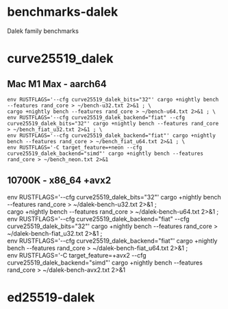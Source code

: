 # benchmarks-dalek
Dalek family benchmarks

# curve25519_dalek

## Mac M1 Max - aarch64

```
env RUSTFLAGS='--cfg curve25519_dalek_bits="32"' cargo +nightly bench --features rand_core > ~/bench-u32.txt 2>&1 ; \
cargo +nightly bench --features rand_core > ~/bench-u64.txt 2>&1 ; \
env RUSTFLAGS='--cfg curve25519_dalek_backend="fiat" --cfg curve25519_dalek_bits="32"' cargo +nightly bench --features rand_core > ~/bench_fiat_u32.txt 2>&1 ; \
env RUSTFLAGS='--cfg curve25519_dalek_backend="fiat"' cargo +nightly bench --features rand_core > ~/bench_fiat_u64.txt 2>&1 ; \
env RUSTFLAGS='-C target_feature=+neon --cfg curve25519_dalek_backend="simd"' cargo +nightly bench --features rand_core > ~/bench_neon.txt 2>&1
```

## 10700K - x86_64 +avx2

env RUSTFLAGS='--cfg curve25519_dalek_bits="32"' cargo +nightly bench --features rand_core > ~/dalek-bench-u32.txt 2>&1 ; \
cargo +nightly bench --features rand_core > ~/dalek-bench-u64.txt 2>&1 ; \
env RUSTFLAGS='--cfg curve25519_dalek_backend="fiat" --cfg curve25519_dalek_bits="32"' cargo +nightly bench --features rand_core > ~/dalek-bench-fiat_u32.txt 2>&1 ; \
env RUSTFLAGS='--cfg curve25519_dalek_backend="fiat"' cargo +nightly bench --features rand_core > ~/dalek-bench-fiat_u64.txt 2>&1 ; \
env RUSTFLAGS='-C target_feature=+avx2 --cfg curve25519_dalek_backend="simd"' cargo +nightly bench --features rand_core > ~/dalek-bench-avx2.txt 2>&1

# ed25519-dalek

